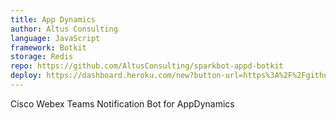 ```yaml
---
title: App Dynamics
author: Altus Consulting
language: JavaScript
framework: Botkit
storage: Redis
repo: https://github.com/AltusConsulting/sparkbot-appd-botkit
deploy: https://dashboard.heroku.com/new?button-url=https%3A%2F%2Fgithub.com%2FAltusConsulting%2Fsparkbot-appd-botkit&template=https%3A%2F%2Fgithub.com%2FAltusConsulting%2Fsparkbot-appd-botkit
---
```


Cisco Webex Teams Notification Bot for AppDynamics
